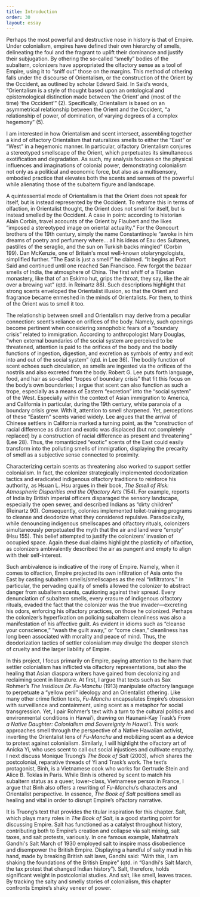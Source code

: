 ```yaml
---
title: Introduction
order: 30
layout: essay
---
```

Perhaps the most powerful and destructive nose in history is that of Empire. Under colonialism, empires have defined their own hierarchy of smells, delineating the foul and the fragrant to uplift their dominance and justify their subjugation. By othering the so-called “smelly” bodies of the subaltern, colonizers have appropriated the olfactory sense as a tool of Empire, using it to “sniff out” those on the margins. This method of othering falls under the discourse of Orientalism, or the construction of the Orient by the Occident, as outlined by scholar Edward Said. In Said’s words, “Orientalism is a style of thought based upon an ontological and epistemological distinction made between ‘the Orient’ and (most of the time) ‘the Occident’” (2). Specifically, Orientalism is based on an asymmetrical relationship between the Orient and the Occident, “a relationship of power, of domination, of varying degrees of a complex hegemony” (5).

I am interested in how Orientalism and scent intersect, assembling together a kind of olfactory Orientalism that naturalizes smells to either the “East” or “West” in a hegemonic manner. In particular, olfactory Orientalism conjures a stereotyped smellscape of the Orient, which perpetuates its simultaneous exotification and degradation. As such, my analysis focuses on the physical influences and imaginations of colonial power, demonstrating colonialism not only as a political and economic force, but also as a multisensory, embodied practice that elevates both the scents and senses of the powerful while alienating those of the subaltern figure and landscape.

A quintessential mode of Orientalism is that the Orient does not speak for itself, but is instead represented by the Occident. To reframe this in terms of olfaction, in Orientalist thought, the Orient does not smell for itself, but is instead smelled by the Occident. A case in point: according to historian Alain Corbin, travel accounts of the Orient by Flaubert and the likes “imposed a stereotyped image on oriental actuality.” For the Goncourt brothers of the 19th century, simply the name Constantinople “awoke in him dreams of poetry and perfumery where... all his ideas of Eau des Sultanes, pastilles of the seraglio, and the sun on Turkish backs mingled” (Corbin 199). Dan McKenzie, one of Britain's most well-known otolaryngologists, simplified further. “The East is just a smell!” he claimed. “It begins at Port Said and continued until one reached San Francisco. Few forgot the bazaar smells of India, the atmosphere of China. The first whiff of a Tibetan monastery, like that of an Eskimo hut, grips the throat, they say, like the air over a brewing vat” (qtd. in Reinartz 88). Such descriptions highlight that strong scents enveloped the Orientalist illusion, so that the Orient and fragrance became enmeshed in the minds of Orientalists. For them, to think of the Orient was to smell it too.

The relationship between smell and Orientalism may derive from a peculiar connection: scent’s reliance on orifices of the body. Namely, such openings become pertinent when considering xenophobic fears of a “boundary crisis” related to immigration. According to anthropologist Mary Douglas, “when external boundaries of the social system are perceived to be threatened, attention is paid to the orifices of the body and the bodily functions of ingestion, digestion, and excretion as symbols of entry and exit into and out of the social system” (qtd. in Lee 36). The bodily function of scent echoes such circulation, as smells are ingested via the orifices of the nostrils and also excreted from the body. Robert G. Lee puts forth language, food, and hair as so-called “tropes of boundary crisis” that fit this focus on the body’s own boundaries; I argue that scent can also function as such a trope, especially as a means of Eastern “excretion” into the “social system” of the West. Especially within the context of Asian immigration to America, and California in particular, during the 19th century, white paranoia of a boundary crisis grew. With it, attention to smell sharpened. Yet, perceptions of these “Eastern” scents varied widely. Lee argues that the arrival of Chinese settlers in California marked a turning point, as the “construction of racial difference as distant and exotic was displaced (but not completely replaced) by a construction of racial difference as present and threatening” (Lee 28). Thus, the romanticized “exotic” scents of the East could easily transform into the polluting smells of immigration, displaying the precarity of smell as a subjective sense connected to proximity.

Characterizing certain scents as threatening also worked to support settler colonialism. In fact, the colonizer strategically implemented deodorization tactics and eradicated indigenous olfactory traditions to reinforce his authority, as Hsuan L. Hsu argues in their book, *The Smell of Risk: Atmospheric Disparities and the Olfactory Arts* (154). For example, reports of India by British imperial officers disparaged the sensory landscape, especially the open sewer, and described Indians as “dirty children” (Reinartz 90). Consequently, colonies implemented toilet-training programs to cleanse and deodorize what they considered repulsive. Paradoxically, while denouncing indigenous smellscapes and olfactory rituals, colonizers simultaneously perpetuated the myth that the air and land were “empty” (Hsu 155). This belief attempted to justify the colonizers’ invasion of occupied space. Again these dual claims highlight the plasticity of olfaction, as colonizers ambivalently described the air as pungent and empty to align with their self-interest.

Such ambivalence is indicative of the irony of Empire. Namely, when it comes to olfaction, Empire projected its own infiltration of Asia onto the East by casting subaltern smells/smellscapes as the real “infiltrators.” In particular, the pervading quality of smells allowed the colonizer to abstract danger from subaltern scents, cautioning against their spread. Every denunciation of subaltern smells, every erasure of indigenous olfactory rituals, evaded the fact that the colonizer was the true invader—excreting his odors, enforcing his olfactory practices, on those he colonized. Perhaps the colonizer’s hyperfixation on policing subaltern cleanliness was also a manifestation of his affective guilt. As evident in idioms such as “cleanse your conscience,” “wash the guilt away,” or “come clean,” cleanliness has long been associated with morality and peace of mind. Thus, the deodorization tactics of settler colonialism may divulge the deeper stench of cruelty and the larger liability of Empire.

In this project, I focus primarily on Empire, paying attention to the harm that settler colonialism has inflicted via olfactory representations, but also the healing that Asian diaspora writers have gained from decolonizing and reclaiming scent in literature. At first, I argue that texts such as Sax Rohmer’s *The Insidious Dr. Fu-Manchu* (1913) manipulate olfactory language to perpetuate a “yellow peril” ideology and an Orientalist othering. Like many other crime fiction texts, *Fu-Manchu* encapsulates Empire’s obsession with surveillance and containment, using scent as a metaphor for social transgression. Yet, I pair Rohmer’s text with a turn to the cultural politics and environmental conditions in Hawai’i, drawing on Haunani-Kay Trask’s *From a Native Daughter: Colonialism and Sovereignty in Hawai’i*. This work approaches smell through the perspective of a Native Hawaiian activist, inverting the Orientalist lens of *Fu-Manchu* and mobilizing scent as a device to protest against colonialism. Similarly, I will highlight the olfactory art of Anicka Yi, who uses scent to call out social injustices and cultivate empathy. I next discuss Monique Truong’s *The Book of Salt* (2003), which shares the postcolonial, reparative threads of Yi and Trask’s work. The text’s protagonist, Bình, is a Vietnamese cook who works for Gertrude Stein and Alice B. Toklas in Paris. While Bình is othered by scent to match his subaltern status as a queer, lower-class, Vietnamese person in France, I argue that Bình also offers a rewriting of *Fu-Manchu*’s characters and Orientalist perspective. In essence, *The Book of Salt* positions smell as healing and vital in order to disrupt Empire’s olfactory narrative.

It is Truong’s text that provides the titular inspiration for this chapter. Salt, which plays many roles in *The Book of Salt*, is a good starting point for discussing Empire. Salt has functioned as a catalyst throughout history, contributing both to Empire’s creation and collapse via salt mining, salt taxes, and salt protests, variously. In one famous example, Mahatma’s Gandhi's Salt March of 1930 employed salt to inspire mass disobedience and disempower the British Empire. Displaying a handful of salty mud in his hand, made by breaking British salt laws, Gandhi said: “With this, I am shaking the foundations of the British Empire” (qtd. in “Gandhi's Salt March, the tax protest that changed Indian history”). Salt, therefore, holds significant weight in postcolonial studies. And salt, like smell, leaves traces. By tracking the salty and smelly stories of colonialism, this chapter confronts Empire’s shaky veneer of power.
